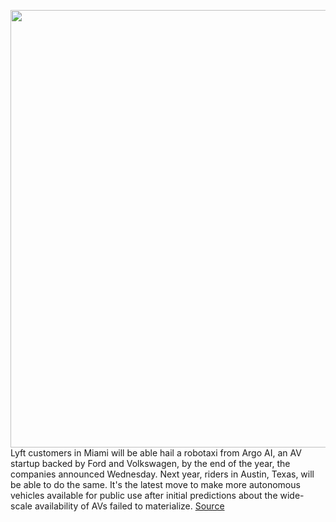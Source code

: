 <img src='https://cdn.vox-cdn.com/thumbor/8Q-50QhRGX7Tuv0FxyyHhA7IZN0=/0x0:6596x4398/1200x800/filters:focal(2771x1672:3825x2726)/cdn.vox-cdn.com/uploads/chorus_image/image/69610510/A6F7BB49_6C6C_4D75_BB29_93B5FB8DEA91.0.jpeg' width='700px' /><br/>
Lyft customers in Miami will be able hail a robotaxi from Argo AI, an AV startup backed by Ford and Volkswagen, by the end of the year, the companies announced Wednesday. Next year, riders in Austin, Texas, will be able to do the same. It's the latest move to make more autonomous vehicles available for public use after initial predictions about the wide-scale availability of AVs failed to materialize.
<a href='https://www.theverge.com/2021/7/21/22585764/ford-argo-lyft-autonomous-vehicles-robotaxi-miami-austin'> Source <a/>